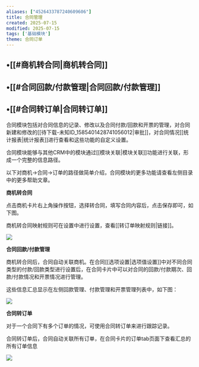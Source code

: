 ```yaml
---
aliases: ["4526433787240609606"]
title: 合同管理
created: 2025-07-15
modified: 2025-07-15
tags: ['基础模块']
theme: 合同订单
---
```


## •[[#商机转合同|商机转合同]]

## •[[#合同回款/付款管理|合同回款/付款管理]]

## •[[#合同转订单|合同转订单]]

合同模块包括对合同信息的记录、修改以及合同付款/回款和开票的管理，对合同新建和修改的[[待下载-未知ID_1585401428741056012|审批]]，对合同情况[[统计报表|统计报表]]进行查看和这些功能的自定义设置。

合同模块能够与其他CRM中的模块通过[[模块关联|模块关联]]功能进行关联，形成一个完整的信息路径。

以下对商机->合同->订单的路径做简单介绍，合同模块的更多功能请查看左侧目录中的更多帮助文章。

**商机转合同**

点击商机卡片右上角操作按钮，选择转合同，填写合同内容后，点击保存即可，如下图。

商机转合同映射规则可在设置中进行设置，查看[[转订单映射规则|链接]]。

![](ec4d6c9af041da73c18208a903b94711.jpg)

**合同回款/付款管理**

商机转合同后，合同自动关联商机。在合同[[选项设置|选项值设置]]中对不同合同类型的付款/回款类型进行设置后，在合同卡片中可以对合同的回款/付款期次、回款/付款情况和开票情况进行管理。

这些信息汇总显示在左侧回款管理、付款管理和开票管理列表中，如下图：

![](e65c699f09534df30c60db8c54bda6a5.jpg)

**合同转订单**

对于一个合同下有多个订单的情况，可使用合同转订单来进行跟踪记录。

合同转订单后，合同自动关联所有订单，在合同卡片的订单tab页面下查看汇总的所有订单信息

![](f08c17e51620087e6f2491956361710a.jpg)